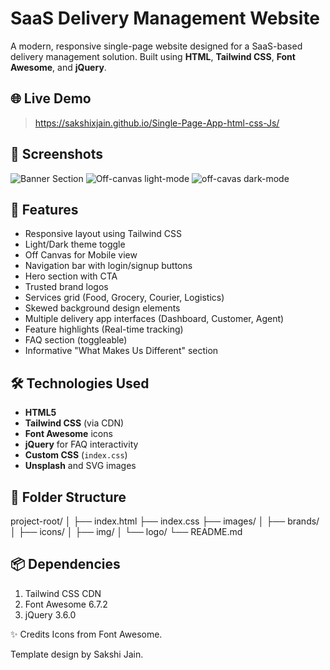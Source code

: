 # SaaS Delivery Management Website

A modern, responsive single-page website designed for a SaaS-based delivery management solution. Built using **HTML**, **Tailwind CSS**, **Font Awesome**, and **jQuery**.

## 🌐 Live Demo

> https://sakshixjain.github.io/Single-Page-App-html-css-Js/

## 📸 Screenshots

![Banner Section](images/images/ss3.jpg)
![Off-canvas light-mode](images/images/ss2.jpg)
![off-cavas dark-mode](images/images/ss1.jpg)
 
## 🚀 Features

- Responsive layout using Tailwind CSS
- Light/Dark theme toggle
- Off Canvas for Mobile view
- Navigation bar with login/signup buttons
- Hero section with CTA
- Trusted brand logos
- Services grid (Food, Grocery, Courier, Logistics)
- Skewed background design elements
- Multiple delivery app interfaces (Dashboard, Customer, Agent)
- Feature highlights (Real-time tracking)
- FAQ section (toggleable)
- Informative "What Makes Us Different" section

## 🛠️ Technologies Used

- **HTML5**
- **Tailwind CSS** (via CDN)
- **Font Awesome** icons
- **jQuery** for FAQ interactivity
- **Custom CSS** (`index.css`)
- **Unsplash** and SVG images

## 📁 Folder Structure

project-root/
│
├── index.html
├── index.css
├── images/
│ ├── brands/
│ ├── icons/
│ ├── img/
│ └── logo/
└── README.md



 ## 📦 Dependencies
1. Tailwind CSS CDN
2. Font Awesome 6.7.2
3. jQuery 3.6.0

✨ Credits
Icons from Font Awesome.

Template design by Sakshi Jain.
